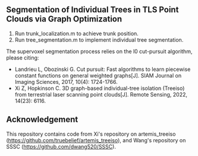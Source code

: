 ## Segmentation of Individual Trees in TLS Point Clouds via Graph Optimization

1. Run trunk_localization.m to achieve trunk position.
2. Run tree_segmentation.m to implement individual tree segmentation.

The supervoxel segmentation process relies on the l0 cut-pursuit algorithm, please citing:

- Landrieu L, Obozinski G. Cut pursuit: Fast algorithms to learn piecewise constant functions on general weighted graphs[J]. SIAM Journal on Imaging Sciences, 2017, 10(4): 1724-1766.
- Xi Z, Hopkinson C. 3D graph-based individual-tree isolation (Treeiso) from terrestrial laser scanning point clouds[J]. Remote Sensing, 2022, 14(23): 6116.


## Acknowledgement
This repository contains code from Xi's repository on artemis_treeiso (https://github.com/truebelief/artemis_treeiso), and Wang's repository on SSSC (https://github.com/dwang520/SSSC).


